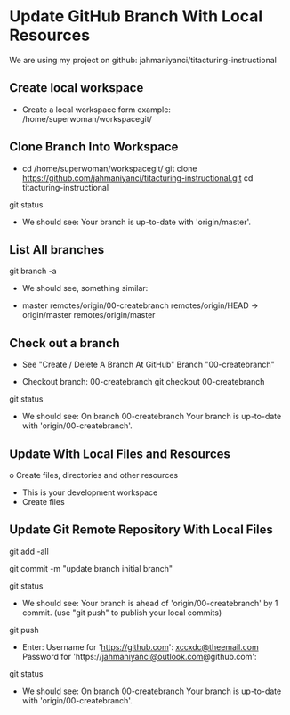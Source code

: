 Update GitHub Branch With Local Resources 
======================================================
We are using my project on github: jahmaniyanci/titacturing-instructional


Create local workspace
------------------------------------------------------
- Create a local workspace form example:
/home/superwoman/workspacegit/


Clone Branch Into Workspace
------------------------------------------------------
- cd /home/superwoman/workspacegit/
git clone https://github.com/jahmaniyanci/titacturing-instructional.git
cd titacturing-instructional

git status
* We should see: 
Your branch is up-to-date with 'origin/master'.


List All branches
------------------------------------------------------
git branch -a

- We should see, something similar:
* master
remotes/origin/00-createbranch
remotes/origin/HEAD -> origin/master
remotes/origin/master


Check out a branch
------------------------------------------------------
* See "Create / Delete A Branch At GitHub" 
  Branch "00-createbranch"
  
- Checkout branch: 00-createbranch
git checkout 00-createbranch 

git status
- We should see:
On branch 00-createbranch
Your branch is up-to-date with 'origin/00-createbranch'.


Update With Local Files and Resources
------------------------------------------------------
o Create files, directories and other resources
- This is your development workspace
- Create files


Update Git Remote Repository With Local Files
------------------------------------------------------
git add -all

git commit -m "update branch initial branch"


git status
- We should see:
Your branch is ahead of 'origin/00-createbranch' by 1 commit.
(use "git push" to publish your local commits)

git push
- Enter:
Username for 'https://github.com': xccxdc@theemail.com
Password for 'https://jahmaniyanci@outlook.com@github.com':

git status

- We should see:
On branch 00-createbranch
Your branch is up-to-date with 'origin/00-createbranch'.








